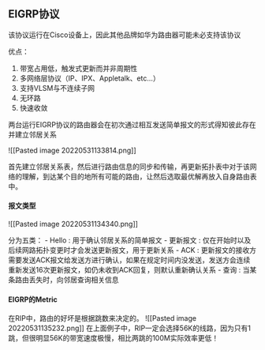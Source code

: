 ## EIGRP协议
该协议运行在Cisco设备上，因此其他品牌如华为路由器可能未必支持该协议

优点：
1. 带宽占用低，触发式更新而并非周期性
2. 多网络层协议（IP、IPX、Appletalk、etc...）
3. 支持VLSM与不连续子网
4. 无环路
5. 快速收敛

两台运行EIGRP协议的路由器会在初次通过相互发送简单报文的形式得知彼此存在并建立邻居关系

![[Pasted image 20220531133814.png]]

首先建立邻居关系表，然后进行路由信息的同步和传输，再更新拓扑表中对于该网络的理解，到达某个目的地所有可能的路由，让然后选取最优解再放入自身路由表中。

#### 报文类型
![[Pasted image 20220531134340.png]]

分为五类：
	- Hello : 用于确认邻居关系的简单报文
	- 更新报文 : 仅在开始时以及后续网路拓扑变更时才会发送更新报文，用于更新关系
	- ACK : 更新报文的接收方需要发送ACK报文给发送方进行确认，如果在规定时间内没发送，发送方会连续重新发送16次更新报文，如仍未收到ACK回复，则默认重新确认关系
	- 查询 : 当某条路由丢失时，向邻居查询相关信息

#### EIGRP的Metric
在RIP中，路由的好坏是根据跳数来决定的。
![[Pasted image 20220531135232.png]]
在上面例子中，RIP一定会选择56K的线路，因为只有1跳，但很明显56K的带宽速度极慢，相比两跳的100M实际效率更低！
